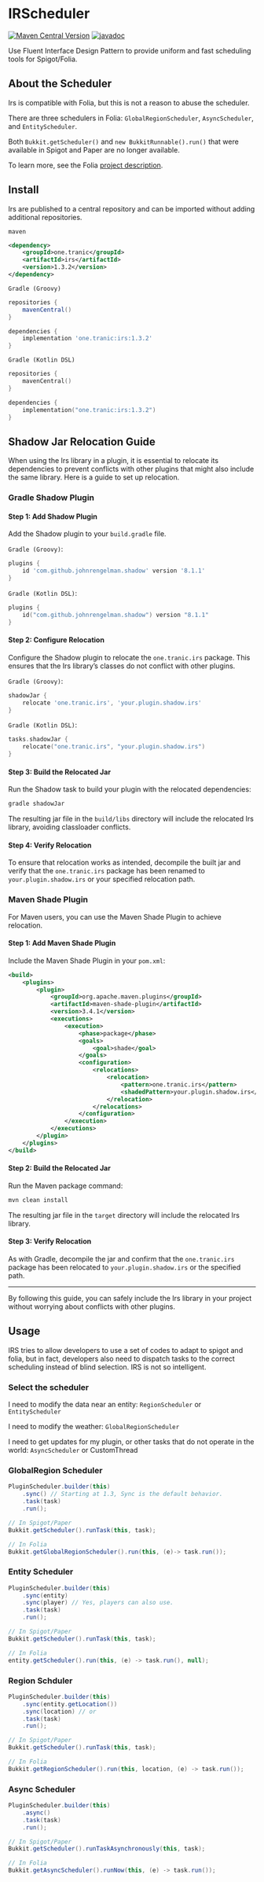 # IRScheduler

[![Maven Central Version](https://img.shields.io/maven-central/v/one.tranic/irs)](https://central.sonatype.com/artifact/one.tranic/irs) 
[![javadoc](https://javadoc.io/badge2/one.tranic/irs/javadoc.svg)](https://javadoc.io/doc/one.tranic/irs)

Use Fluent Interface Design Pattern to provide uniform and fast scheduling tools for Spigot/Folia.

## About the Scheduler
Irs is compatible with Folia, but this is not a reason to abuse the scheduler.

There are three schedulers in Folia: `GlobalRegionScheduler`, `AsyncScheduler`, and `EntityScheduler`.

Both `Bukkit.getScheduler()` and `new BukkitRunnable().run()` that were available in Spigot and 
Paper are no longer available.

To learn more, see the Folia [project description](https://github.com/PaperMC/Folia#thread-contexts-for-api).

## Install
Irs are published to a central repository and can be imported without adding additional repositories.

`maven`

```xml
<dependency>
    <groupId>one.tranic</groupId>
    <artifactId>irs</artifactId>
    <version>1.3.2</version>
</dependency>
```

`Gradle (Groovy)`
```groovy
repositories {
    mavenCentral()
}

dependencies {
    implementation 'one.tranic:irs:1.3.2'
}
```

`Gradle (Kotlin DSL)`
```kotlin
repositories {
    mavenCentral()
}

dependencies {
    implementation("one.tranic:irs:1.3.2")
}
```

## Shadow Jar Relocation Guide

When using the Irs library in a plugin, it is essential to relocate its dependencies 
to prevent conflicts with other plugins that might also include the same library.
Here is a guide to set up relocation.

### Gradle Shadow Plugin

#### Step 1: Add Shadow Plugin
Add the Shadow plugin to your `build.gradle` file.

`Gradle (Groovy)`:
```groovy
plugins {
    id 'com.github.johnrengelman.shadow' version '8.1.1'
}
```

`Gradle (Kotlin DSL)`:
```kotlin
plugins {
    id("com.github.johnrengelman.shadow") version "8.1.1"
}
```

#### Step 2: Configure Relocation

Configure the Shadow plugin to relocate the `one.tranic.irs` package.
This ensures that the Irs library’s classes do not conflict with other plugins.

`Gradle (Groovy)`:
```groovy
shadowJar {
    relocate 'one.tranic.irs', 'your.plugin.shadow.irs'
}
```

`Gradle (Kotlin DSL)`:
```kotlin
tasks.shadowJar {
    relocate("one.tranic.irs", "your.plugin.shadow.irs")
}
```

#### Step 3: Build the Relocated Jar

Run the Shadow task to build your plugin with the relocated dependencies:
```bash
gradle shadowJar
```

The resulting jar file in the `build/libs` directory will include the relocated Irs library, 
avoiding classloader conflicts.

#### Step 4: Verify Relocation

To ensure that relocation works as intended, decompile the built jar and verify that the 
`one.tranic.irs` package has been renamed to `your.plugin.shadow.irs` or your specified relocation path.

### Maven Shade Plugin

For Maven users, you can use the Maven Shade Plugin to achieve relocation.

#### Step 1: Add Maven Shade Plugin
Include the Maven Shade Plugin in your `pom.xml`:

```xml
<build>
    <plugins>
        <plugin>
            <groupId>org.apache.maven.plugins</groupId>
            <artifactId>maven-shade-plugin</artifactId>
            <version>3.4.1</version>
            <executions>
                <execution>
                    <phase>package</phase>
                    <goals>
                        <goal>shade</goal>
                    </goals>
                    <configuration>
                        <relocations>
                            <relocation>
                                <pattern>one.tranic.irs</pattern>
                                <shadedPattern>your.plugin.shadow.irs</shadedPattern>
                            </relocation>
                        </relocations>
                    </configuration>
                </execution>
            </executions>
        </plugin>
    </plugins>
</build>
```

#### Step 2: Build the Relocated Jar

Run the Maven package command:
```bash
mvn clean install
```

The resulting jar file in the `target` directory will include the relocated Irs library.

#### Step 3: Verify Relocation

As with Gradle, decompile the jar and confirm that the `one.tranic.irs` package has been 
relocated to `your.plugin.shadow.irs` or the specified path.

---

By following this guide, you can safely include the Irs library in your project without 
worrying about conflicts with other plugins.

## Usage
IRS tries to allow developers to use a set of codes to adapt to spigot and folia,
but in fact, developers also need to dispatch tasks to the correct scheduling instead of blind selection.
IRS is not so intelligent.

### Select the scheduler
I need to modify the data near an entity: `RegionScheduler` or `EntityScheduler`

I need to modify the weather: `GlobalRegionScheduler`

I need to get updates for my plugin, or other tasks that do not operate in the world: `AsyncScheduler` or CustomThread

### GlobalRegion Scheduler
```java
PluginScheduler.builder(this)
    .sync() // Starting at 1.3, Sync is the default behavior.
    .task(task)
    .run();

// In Spigot/Paper
Bukkit.getScheduler().runTask(this, task);

// In Folia
Bukkit.getGlobalRegionScheduler().run(this, (e)-> task.run());
```

### Entity Scheduler
```Java
PluginScheduler.builder(this)
    .sync(entity)
    .sync(player) // Yes, players can also use.
    .task(task)
    .run();

// In Spigot/Paper
Bukkit.getScheduler().runTask(this, task);

// In Folia
entity.getScheduler().run(this, (e) -> task.run(), null);
```

### Region Schduler
```java
PluginScheduler.builder(this)
    .sync(entity.getLocation())
    .sync(location) // or
    .task(task)
    .run();

// In Spigot/Paper
Bukkit.getScheduler().runTask(this, task);

// In Folia
Bukkit.getRegionScheduler().run(this, location, (e) -> task.run());
```

### Async Scheduler
```java
PluginScheduler.builder(this)
    .async()
    .task(task)
    .run();

// In Spigot/Paper
Bukkit.getScheduler().runTaskAsynchronously(this, task);

// In Folia
Bukkit.getAsyncScheduler().runNow(this, (e) -> task.run());
```